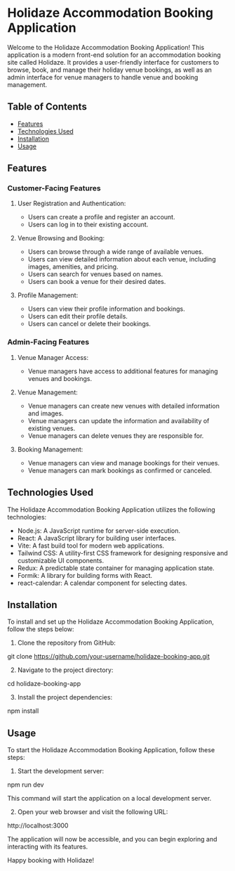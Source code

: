 # Holidaze Accommodation Booking Application

Welcome to the Holidaze Accommodation Booking Application! This application is a modern front-end solution for an accommodation booking site called Holidaze. It provides a user-friendly interface for customers to browse, book, and manage their holiday venue bookings, as well as an admin interface for venue managers to handle venue and booking management.

## Table of Contents

- [Features](#features)
- [Technologies Used](#technologies-used)
- [Installation](#installation)
- [Usage](#usage)

## Features

### Customer-Facing Features

1. User Registration and Authentication:
   - Users can create a profile and register an account.
   - Users can log in to their existing account.

2. Venue Browsing and Booking:
   - Users can browse through a wide range of available venues.
   - Users can view detailed information about each venue, including images, amenities, and pricing.
   - Users can search for venues based on names.
   - Users can book a venue for their desired dates.

3. Profile Management:
   - Users can view their profile information and bookings.
   - Users can edit their profile details.
   - Users can cancel or delete their bookings.

### Admin-Facing Features

1. Venue Manager Access:
   - Venue managers have access to additional features for managing venues and bookings.

2. Venue Management:
   - Venue managers can create new venues with detailed information and images.
   - Venue managers can update the information and availability of existing venues.
   - Venue managers can delete venues they are responsible for.

3. Booking Management:
   - Venue managers can view and manage bookings for their venues.
   - Venue managers can mark bookings as confirmed or canceled.

## Technologies Used

The Holidaze Accommodation Booking Application utilizes the following technologies:

- Node.js: A JavaScript runtime for server-side execution.
- React: A JavaScript library for building user interfaces.
- Vite: A fast build tool for modern web applications.
- Tailwind CSS: A utility-first CSS framework for designing responsive and customizable UI components.
- Redux: A predictable state container for managing application state.
- Formik: A library for building forms with React.
- react-calendar: A calendar component for selecting dates.


## Installation

To install and set up the Holidaze Accommodation Booking Application, follow the steps below:

1. Clone the repository from GitHub:

git clone https://github.com/your-username/holidaze-booking-app.git


2. Navigate to the project directory:

cd holidaze-booking-app


3. Install the project dependencies:

npm install


## Usage

To start the Holidaze Accommodation Booking Application, follow these steps:

1. Start the development server:

npm run dev


This command will start the application on a local development server.

2. Open your web browser and visit the following URL:

http://localhost:3000


The application will now be accessible, and you can begin exploring and interacting with its features.

Happy booking with Holidaze!
